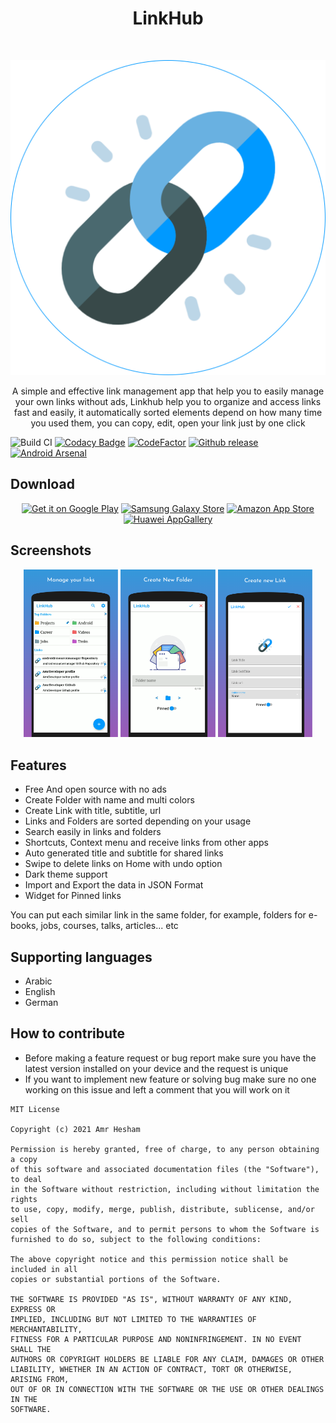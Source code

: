 <h1 align="center">LinkHub</h1></br>

<p align="center">
<img src="media/linkhub-logo.svg" />
</p>

<p align="center">
A simple and effective link management app that help you to easily manage your own links without ads,
Linkhub help you to organize and access links fast and easily, it automatically sorted elements depend on how many time you used them,
you can copy, edit, open your link just by one click
</p>

![Build CI](https://github.com/amrdeveloper/linkhub/actions/workflows/build.yml/badge.svg)
[![Codacy Badge](https://app.codacy.com/project/badge/Grade/d69ad89db65d4608938987db0073a460)](https://www.codacy.com/gh/AmrDeveloper/LinkHub/dashboard?utm_source=github.com&amp;utm_medium=referral&amp;utm_content=AmrDeveloper/LinkHub&amp;utm_campaign=Badge_Grade)
[![CodeFactor](https://www.codefactor.io/repository/github/amrdeveloper/linkhub/badge)](https://www.codefactor.io/repository/github/amrdeveloper/linkhub)
[![Github release](https://img.shields.io/github/v/release/amrdeveloper/linkhub?display_name=tag)](https://github.com/amrdeveloper/linkhub/releases/latest)
[![Android Arsenal](https://img.shields.io/badge/Android%20Arsenal-LinkHub-brightgreen.svg?style=flat)](https://android-arsenal.com/details/3/8305)

## Download
<p align="center">
<a href='https://play.google.com/store/apps/details?id=com.amrdeveloper.linkhub'><img alt='Get it on Google Play' src='https://upload.wikimedia.org/wikipedia/commons/thumb/7/78/Google_Play_Store_badge_EN.svg/512px-Google_Play_Store_badge_EN.svg.png' width="auto" height="55"/></a>
<a href="https://galaxystore.samsung.com/detail/com.amrdeveloper.linkhub"><img src="https://img.samsungapps.com/seller/images/badges/galaxyStore/png_big/GalaxyStore_English.png" alt="Samsung Galaxy Store" width="auto" height="55"></a>
<a href="https://www.amazon.com/gp/product/B09B19R8K5"><img src="https://images-na.ssl-images-amazon.com/images/G/01/mobile-apps/devportal2/res/images/amazon-appstore-badge-english-black.png" alt="Amazon App Store" width="auto" height="55"></a>
<a href="https://appgallery.huawei.com/#/app/C104553823"><img src="https://upload.wikimedia.org/wikipedia/commons/e/e7/Huawei_AppGallery_white_badge_EN.png" alt="Huawei AppGallery" width="auto" height="55"></a>
</p>

## Screenshots
<p align="center">
<img src="media/screenshots/screenshot_1.png" width="30%" height="auto">
<img src="media/screenshots/screenshot_2.png" width="30%" height="auto">
<img src="media/screenshots/screenshot_3.png" width="30%" height="auto">
</p>

## Features
- Free And open source with no ads
- Create Folder with name and multi colors
- Create Link with title, subtitle, url
- Links and Folders are sorted depending on your usage
- Search easily in links and folders
- Shortcuts, Context menu and receive links from other apps
- Auto generated title and subtitle for shared links
- Swipe to delete links on Home with undo option
- Dark theme support
- Import and Export the data in JSON Format
- Widget for Pinned links

You can put each similar link in the same folder, for example, folders for e-books, jobs, courses, talks, articles... etc

## Supporting languages
- Arabic
- English
- German

## How to contribute
- Before making a feature request or bug report make sure you have the latest version installed on your device and the request is unique
- If you want to implement new feature or solving bug make sure no one working on this issue and left a comment that you will work on it

```
MIT License

Copyright (c) 2021 Amr Hesham

Permission is hereby granted, free of charge, to any person obtaining a copy
of this software and associated documentation files (the "Software"), to deal
in the Software without restriction, including without limitation the rights
to use, copy, modify, merge, publish, distribute, sublicense, and/or sell
copies of the Software, and to permit persons to whom the Software is
furnished to do so, subject to the following conditions:

The above copyright notice and this permission notice shall be included in all
copies or substantial portions of the Software.

THE SOFTWARE IS PROVIDED "AS IS", WITHOUT WARRANTY OF ANY KIND, EXPRESS OR
IMPLIED, INCLUDING BUT NOT LIMITED TO THE WARRANTIES OF MERCHANTABILITY,
FITNESS FOR A PARTICULAR PURPOSE AND NONINFRINGEMENT. IN NO EVENT SHALL THE
AUTHORS OR COPYRIGHT HOLDERS BE LIABLE FOR ANY CLAIM, DAMAGES OR OTHER
LIABILITY, WHETHER IN AN ACTION OF CONTRACT, TORT OR OTHERWISE, ARISING FROM,
OUT OF OR IN CONNECTION WITH THE SOFTWARE OR THE USE OR OTHER DEALINGS IN THE
SOFTWARE.
```

